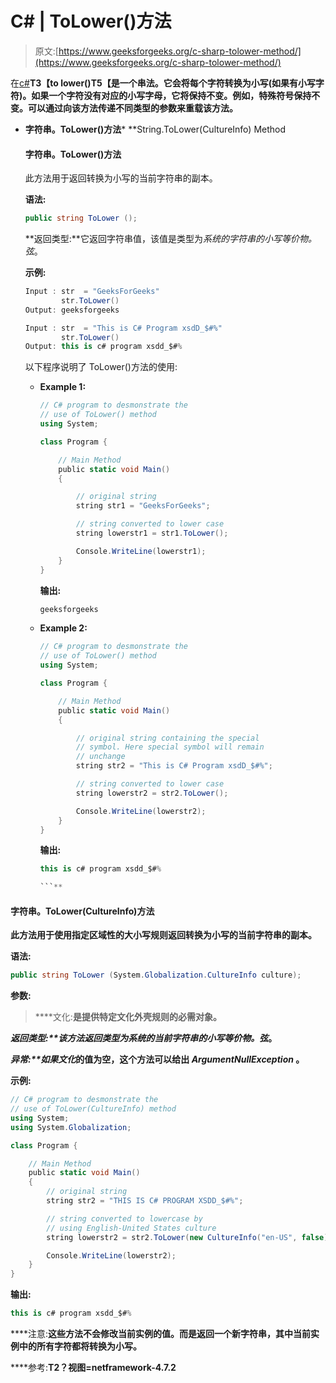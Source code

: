 # C# | ToLower()方法

> 原文:[https://www.geeksforgeeks.org/c-sharp-tolower-method/](https://www.geeksforgeeks.org/c-sharp-tolower-method/)

在[c#](https://www.geeksforgeeks.org/introduction-to-c-sharp/)**T3【to lower()T5【是一个串法。它会将每个字符转换为小写(如果有小写字符)。如果一个字符没有对应的小写字母，它将保持不变。例如，特殊符号保持不变。可以通过向该方法传递不同类型的参数来重载该方法。**

*   **字符串。ToLower()方法***   **String.ToLower(CultureInfo) Method

    #### 字符串。ToLower()方法

    此方法用于返回转换为小写的当前字符串的副本。

    **语法:**

    ```cs
    public string ToLower ();

    ```

    **返回类型:**它返回字符串值，该值是类型为*系统的字符串的小写等价物。弦*。

    **示例:**

    ```cs
    Input : str  = "GeeksForGeeks"
            str.ToLower()
    Output: geeksforgeeks

    Input : str  = "This is C# Program xsdD_$#%"
            str.ToLower()
    Output: this is c# program xsdd_$#%

    ```

    以下程序说明了 ToLower()方法的使用:

    *   **Example 1:**

        ```cs
        // C# program to desmonstrate the 
        // use of ToLower() method 
        using System;

        class Program {

            // Main Method
            public static void Main()
            {

                // original string
                string str1 = "GeeksForGeeks";

                // string converted to lower case
                string lowerstr1 = str1.ToLower();

                Console.WriteLine(lowerstr1);
            }
        }
        ```

        **输出:**

        ```cs
        geeksforgeeks

        ```

    *   **Example 2:**

        ```cs
        // C# program to desmonstrate the 
        // use of ToLower() method 
        using System;

        class Program {

            // Main Method
            public static void Main()
            {

                // original string containing the special
                // symbol. Here special symbol will remain 
                // unchange
                string str2 = "This is C# Program xsdD_$#%";

                // string converted to lower case
                string lowerstr2 = str2.ToLower();

                Console.WriteLine(lowerstr2);
            }
        }
        ```

        **输出:**

        ```cs
        this is c# program xsdd_$#%

        ```** 

#### **字符串。ToLower(CultureInfo)方法**

**此方法用于使用指定区域性的大小写规则返回转换为小写的当前字符串的副本。**

****语法:****

```cs
public string ToLower (System.Globalization.CultureInfo culture); 
```

****参数:****

> ****文化:**是提供特定文化外壳规则的必需对象。**

****返回类型:**该方法返回类型为*系统的当前字符串的小写等价物。弦*。**

****异常:**如果*文化*的值为空，这个方法可以给出 *ArgumentNullException* 。**

****示例:****

```cs
// C# program to desmonstrate the 
// use of ToLower(CultureInfo) method 
using System;
using System.Globalization;

class Program {

    // Main Method
    public static void Main()
    {
        // original string
        string str2 = "THIS IS C# PROGRAM XSDD_$#%";

        // string converted to lowercase by
        // using English-United States culture
        string lowerstr2 = str2.ToLower(new CultureInfo("en-US", false));

        Console.WriteLine(lowerstr2);
    }
}
```

****输出:****

```cs
this is c# program xsdd_$#% 
```

****注意:**这些方法不会修改当前实例的值。而是返回一个新字符串，其中当前实例中的所有字符都将转换为小写。**

****参考:**T2？视图=netframework-4.7.2**